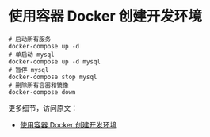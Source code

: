 # 使用容器 Docker 创建开发环境

```shell
# 启动所有服务
docker-compose up -d
# 单启动 mysql
docker-compose up -d mysql
# 暂停 mysql
docker-compose stop mysql
# 删除所有容器和镜像
docker-compose down
```

更多细节，访问原文：
- [使用容器 Docker 创建开发环境](https://michael728.github.io/2019/06/02/docker-create-develop-environment/)